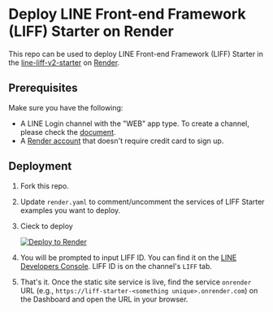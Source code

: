 # Deploy LINE Front-end Framework (LIFF) Starter on Render

This repo can be used to deploy LINE Front-end Framework (LIFF) Starter in the [line-liff-v2-starter](https://github.com/line/line-liff-v2-starter) on [Render](https://render.com/). 

## Prerequisites
Make sure you have the following:
- A LINE Login channel with the "WEB" app type. To create a channel, please check the [document](https://developers.line.biz/en/docs/liff/getting-started/#page-title).
- A [Render account](https://dashboard.render.com/register) that doesn't require credit card to sign up.

## Deployment
1. Fork this repo.
2. Update `render.yaml` to comment/uncomment the services of LIFF Starter examples you want to deploy.
3. Cieck to deploy
   
   [![Deploy to Render](http://render.com/images/deploy-to-render-button.svg)](https://render.com/deploy)

3. You will be prompted to input LIFF ID. You can find it on the [LINE Developers Console](https://developers.line.biz/console/). LIFF ID is on the channel's `LIFF` tab.
4. That's it. Once the static site service is live, find the service `onrender` URL (e.g., `https://liff-starter-<something unique>.onrender.com`) on the Dashboard and open the URL in your browser. 

